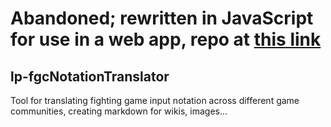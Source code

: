 # Abandoned; rewritten in JavaScript for use in a web app, repo at [this link](https://github.com/loserprance/fgc-notation-translator-site)
## lp-fgcNotationTranslator

Tool for translating fighting game input notation across different game communities, creating markdown for wikis, images...

